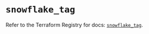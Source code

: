 # `snowflake_tag`

Refer to the Terraform Registry for docs: [`snowflake_tag`](https://registry.terraform.io/providers/snowflake-labs/snowflake/0.88.0/docs/resources/tag).
